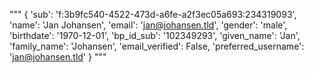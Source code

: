 """
{
  'sub': 'f:3b9fc540-4522-473d-a6fe-a2f3ec05a693:234319093',
  'name': 'Jan Johansen',
  'email': 'jan@johansen.tld',
  'gender': 'male',
  'birthdate': '1970-12-01',
  'bp_id_sub': '102349293',
  'given_name': 'Jan',
  'family_name': 'Johansen',
  'email_verified': False,
  'preferred_username': 'jan@johansen.tld'
}
"""
